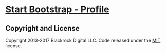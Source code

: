 # [Start Bootstrap - Profile](https://startbootstrap.com/faishall/)



## Copyright and License

Copyright 2013-2017 Blackrock Digital LLC. Code released under the [MIT](https://github.com/faishall) license.
